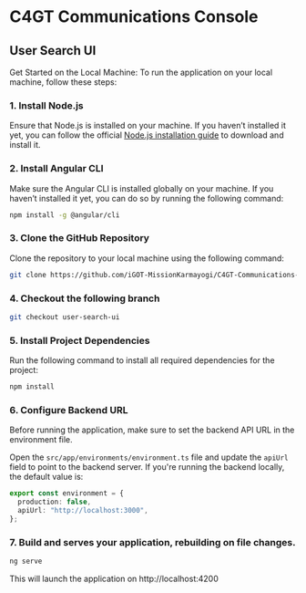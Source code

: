 # C4GT Communications Console

## User Search UI

Get Started on the Local Machine: To run the application on your local machine, follow these steps:

### 1. Install Node.js

Ensure that Node.js is installed on your machine. If you haven’t installed it yet, you can follow the official [Node.js installation guide](https://nodejs.org/) to download and install it.

### 2. Install Angular CLI

Make sure the Angular CLI is installed globally on your machine. If you haven’t installed it yet, you can do so by running the following command:

```bash
npm install -g @angular/cli

```

### 3. Clone the GitHub Repository

Clone the repository to your local machine using the following command:

```bash
git clone https://github.com/iGOT-MissionKarmayogi/C4GT-Communications-Console.git

```

### 4. Checkout the following branch

```bash
git checkout user-search-ui

```

### 5. Install Project Dependencies

Run the following command to install all required dependencies for the project:

```bash
npm install

```

### 6. Configure Backend URL

Before running the application, make sure to set the backend API URL in the environment file.

Open the `src/app/environments/environment.ts` file and update the `apiUrl` field to point to the backend server. If you're running the backend locally, the default value is:

```typescript
export const environment = {
  production: false,
  apiUrl: "http://localhost:3000",
};
```

### 7. Build and serves your application, rebuilding on file changes.

```bash
ng serve

```

This will launch the application on http://localhost:4200
